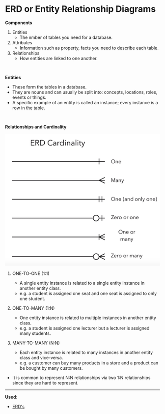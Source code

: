 # ERD or Entity Relationship Diagrams

**Components**
1. Entities
    - The nmber of tables you need for a database.
2. Attributes
    - Information such as property, facts you need to describe each table.
3. Relationships
    - How entities are linked to one another.

<br>

**Entities**
- These form the tables in a database.
- They are nouns and can usually be split into: concepts, locations, roles, events or things.
- A specific example of an entity is called an instance; every instance is a row in the table.

<br>

**Relationships and Cardinality**

![Relationships](images/erd.png)

1. ONE-TO-ONE (1:1)
    - A single entity instance is related to a single entity instance in another entity class.
    - e.g. a student is assigned one seat and one seat is assigned to only one student.

2. ONE-TO-MANY (1:N)
    - One entity instance is related to multiple instances in another entity class.
    -  e.g. a student is assigned one lecturer but a lecturer is assigned many students.

3. MANY-TO-MANY (N:N)
    - Each entity instance is related to many instances in another entity class and vice-versa.
    - e.g. a customer can buy many products in a store and a product can be bought by many customers.

- It is common to represent N:N relationships via two 1:N relationships since they are hard to represent.






---
**Used:**
- [ERD's](https://www.cs.uregina.ca/Links/class-info/215/erd/)